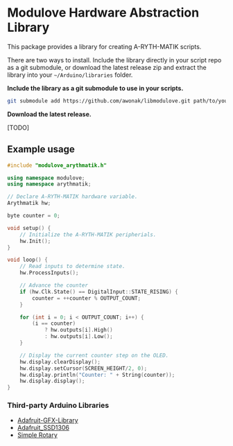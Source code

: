 # Modulove Hardware Abstraction Library

This package provides a library for creating A-RYTH-MATIK scripts.

There are two ways to install. Include the library directly in your script
repo as a git submodule, or download the latest release zip and extract the
library into your `~/Arduino/libraries` folder.

**Include the library as a git submodule to use in your scripts.**

```bash
git submodule add https://github.com/awonak/libmodulove.git path/to/your/script
```

**Download the latest release.**

[TODO]

## Example usage

```cpp
#include "modulove_arythmatik.h"

using namespace modulove;
using namespace arythmatik;

// Declare A-RYTH-MATIK hardware variable.
Arythmatik hw;

byte counter = 0;

void setup() {
    // Initialize the A-RYTH-MATIK peripherials.
    hw.Init();
}

void loop() {
    // Read inputs to determine state.
    hw.ProcessInputs();

    // Advance the counter
    if (hw.Clk.State() == DigitalInput::STATE_RISING) {
        counter = ++counter % OUTPUT_COUNT;
    }

    for (int i = 0; i < OUTPUT_COUNT; i++) {
        (i == counter)
            ? hw.outputs[i].High()
            : hw.outputs[i].Low();
    }

    // Display the current counter step on the OLED.
    hw.display.clearDisplay();
    hw.display.setCursor(SCREEN_HEIGHT/2, 0);
    hw.display.println("Counter: " + String(counter));
    hw.display.display();
}
```

### Third-party Arduino Libraries

* [Adafruit-GFX-Library](https://github.com/adafruit/Adafruit-GFX-Library)
* [Adafruit_SSD1306](https://github.com/adafruit/Adafruit_SSD1306)
* [Simple Rotary](https://github.com/mprograms/SimpleRotary/tree/master)
